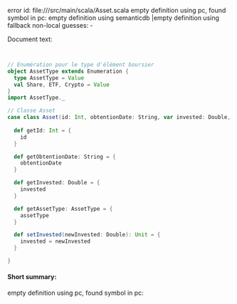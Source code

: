 error id: 
file://<WORKSPACE>/src/main/scala/Asset.scala
empty definition using pc, found symbol in pc: 
empty definition using semanticdb
|empty definition using fallback
non-local guesses:
	 -

Document text:

```scala


// Enumération pour le type d'élément boursier
object AssetType extends Enumeration {
  type AssetType = Value
  val Share, ETF, Crypto = Value
}
import AssetType._

// Classe Asset
case class Asset(id: Int, obtentionDate: String, var invested: Double, assetType: AssetType) {
  
  def getId: Int = {
    id
  }

  def getObtentionDate: String = {
    obtentionDate
  }

  def getInvested: Double = {
    invested
  }

  def getAssetType: AssetType = {
    assetType
  }

  def setInvested(newInvested: Double): Unit = {
    invested = newInvested
  }

}

```

#### Short summary: 

empty definition using pc, found symbol in pc: 